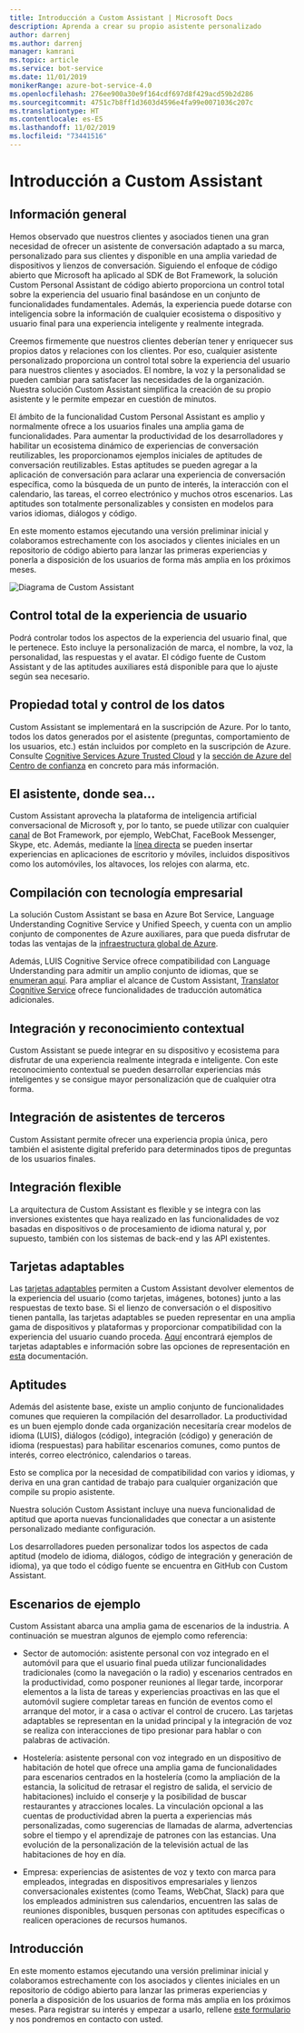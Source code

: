 ```yaml
---
title: Introducción a Custom Assistant | Microsoft Docs
description: Aprenda a crear su propio asistente personalizado
author: darrenj
ms.author: darrenj
manager: kamrani
ms.topic: article
ms.service: bot-service
ms.date: 11/01/2019
monikerRange: azure-bot-service-4.0
ms.openlocfilehash: 276ee900a30e9f164cdf697d8f429acd59b2d286
ms.sourcegitcommit: 4751c7b8ff1d3603d4596e4fa99e0071036c207c
ms.translationtype: HT
ms.contentlocale: es-ES
ms.lasthandoff: 11/02/2019
ms.locfileid: "73441516"
---
```

# <a name="custom-assistant-overview"></a>Introducción a Custom Assistant

## <a name="overview"></a>Información general

Hemos observado que nuestros clientes y asociados tienen una gran necesidad de ofrecer un asistente de conversación adaptado a su marca, personalizado para sus clientes y disponible en una amplia variedad de dispositivos y lienzos de conversación. Siguiendo el enfoque de código abierto que Microsoft ha aplicado al SDK de Bot Framework, la solución Custom Personal Assistant de código abierto proporciona un control total sobre la experiencia del usuario final basándose en un conjunto de funcionalidades fundamentales. Además, la experiencia puede dotarse con inteligencia sobre la información de cualquier ecosistema o dispositivo y usuario final para una experiencia inteligente y realmente integrada.

Creemos firmemente que nuestros clientes deberían tener y enriquecer sus propios datos y relaciones con los clientes. Por eso, cualquier asistente personalizado proporciona un control total sobre la experiencia del usuario para nuestros clientes y asociados. El nombre, la voz y la personalidad se pueden cambiar para satisfacer las necesidades de la organización. Nuestra solución Custom Assistant simplifica la creación de su propio asistente y le permite empezar en cuestión de minutos. 

El ámbito de la funcionalidad Custom Personal Assistant es amplio y normalmente ofrece a los usuarios finales una amplia gama de funcionalidades. Para aumentar la productividad de los desarrolladores y habilitar un ecosistema dinámico de experiencias de conversación reutilizables, les proporcionamos ejemplos iniciales de aptitudes de conversación reutilizables. Estas aptitudes se pueden agregar a la aplicación de conversación para aclarar una experiencia de conversación específica, como la búsqueda de un punto de interés, la interacción con el calendario, las tareas, el correo electrónico y muchos otros escenarios. Las aptitudes son totalmente personalizables y consisten en modelos para varios idiomas, diálogos y código.

En este momento estamos ejecutando una versión preliminar inicial y colaboramos estrechamente con los asociados y clientes iniciales en un repositorio de código abierto para lanzar las primeras experiencias y ponerla a disposición de los usuarios de forma más amplia en los próximos meses. 

![Diagrama de Custom Assistant](media/enterprise-template/CustomAssistantDiagram.jpg)

## <a name="complete-control-of-the-user-experience"></a>Control total de la experiencia de usuario

Podrá controlar todos los aspectos de la experiencia del usuario final, que le pertenece. Esto incluye la personalización de marca, el nombre, la voz, la personalidad, las respuestas y el avatar. El código fuente de Custom Assistant y de las aptitudes auxiliares está disponible para que lo ajuste según sea necesario.

## <a name="complete-ownership-and-control-of-data"></a>Propiedad total y control de los datos

Custom Assistant se implementará en la suscripción de Azure. Por lo tanto, todos los datos generados por el asistente (preguntas, comportamiento de los usuarios, etc.) están incluidos por completo en la suscripción de Azure. Consulte [Cognitive Services Azure Trusted Cloud](https://www.microsoft.com/trustcenter/cloudservices/cognitiveservices) y la [sección de Azure del Centro de confianza](https://www.microsoft.com/TrustCenter/CloudServices/Azure) en concreto para más información.

## <a name="your-assistant-anywhere"></a>El asistente, donde sea...

Custom Assistant aprovecha la plataforma de inteligencia artificial conversacional de Microsoft y, por lo tanto, se puede utilizar con cualquier [canal](https://docs.microsoft.com/azure/bot-service/bot-service-manage-channels?view=azure-bot-service-4.0) de Bot Framework, por ejemplo, WebChat, FaceBook Messenger, Skype, etc. Además, mediante la [línea directa](https://docs.microsoft.com/azure/bot-service/rest-api/bot-framework-rest-direct-line-3-0-concepts?view=azure-bot-service-4.0) se pueden insertar experiencias en aplicaciones de escritorio y móviles, incluidos dispositivos como los automóviles, los altavoces, los relojes con alarma, etc.

## <a name="built-on-enterprise-grade-technology"></a>Compilación con tecnología empresarial

La solución Custom Assistant se basa en Azure Bot Service, Language Understanding Cognitive Service y Unified Speech, y cuenta con un amplio conjunto de componentes de Azure auxiliares, para que pueda disfrutar de todas las ventajas de la [infraestructura global de Azure](https://azure.microsoft.com/global-infrastructure/).

Además, LUIS Cognitive Service ofrece compatibilidad con Language Understanding para admitir un amplio conjunto de idiomas, que se [enumeran aquí](https://docs.microsoft.com/azure/cognitive-services/luis/luis-supported-languages). Para ampliar el alcance de Custom Assistant, [Translator Cognitive Service](https://azure.microsoft.com/services/cognitive-services/translator-text-api/) ofrece funcionalidades de traducción automática adicionales.

## <a name="integrated-and-context-aware"></a>Integración y reconocimiento contextual

Custom Assistant se puede integrar en su dispositivo y ecosistema para disfrutar de una experiencia realmente integrada e inteligente. Con este reconocimiento contextual se pueden desarrollar experiencias más inteligentes y se consigue mayor personalización que de cualquier otra forma.

## <a name="3rd-party-assistant-integration"></a>Integración de asistentes de terceros

Custom Assistant permite ofrecer una experiencia propia única, pero también el asistente digital preferido para determinados tipos de preguntas de los usuarios finales.

## <a name="flexible-integration"></a>Integración flexible

La arquitectura de Custom Assistant es flexible y se integra con las inversiones existentes que haya realizado en las funcionalidades de voz basadas en dispositivos o de procesamiento de idioma natural y, por supuesto, también con los sistemas de back-end y las API existentes.

## <a name="adaptive-cards"></a>Tarjetas adaptables

Las [tarjetas adaptables](https://adaptivecards.io/) permiten a Custom Assistant devolver elementos de la experiencia del usuario (como tarjetas, imágenes, botones) junto a las respuestas de texto base. Si el lienzo de conversación o el dispositivo tienen pantalla, las tarjetas adaptables se pueden representar en una amplia gama de dispositivos y plataformas y proporcionar compatibilidad con la experiencia del usuario cuando proceda. [Aquí](https://adaptivecards.io/samples/) encontrará ejemplos de tarjetas adaptables e información sobre las opciones de representación en [esta](https://docs.microsoft.com/adaptive-cards/rendering-cards/getting-started) documentación.


## <a name="skills"></a>Aptitudes

Además del asistente base, existe un amplio conjunto de funcionalidades comunes que requieren la compilación del desarrollador. La productividad es un buen ejemplo donde cada organización necesitaría crear modelos de idioma (LUIS), diálogos (código), integración (código) y generación de idioma (respuestas) para habilitar escenarios comunes, como puntos de interés, correo electrónico, calendarios o tareas.

Esto se complica por la necesidad de compatibilidad con varios y idiomas, y deriva en una gran cantidad de trabajo para cualquier organización que compile su propio asistente.

Nuestra solución Custom Assistant incluye una nueva funcionalidad de aptitud que aporta nuevas funcionalidades que conectar a un asistente personalizado mediante configuración. 

Los desarrolladores pueden personalizar todos los aspectos de cada aptitud (modelo de idioma, diálogos, código de integración y generación de idioma), ya que todo el código fuente se encuentra en GitHub con Custom Assistant.

## <a name="example-scenarios"></a>Escenarios de ejemplo

Custom Assistant abarca una amplia gama de escenarios de la industria. A continuación se muestran algunos de ejemplo como referencia:

- Sector de automoción: asistente personal con voz integrado en el automóvil para que el usuario final pueda utilizar funcionalidades tradicionales (como la navegación o la radio) y escenarios centrados en la productividad, como posponer reuniones al llegar tarde, incorporar elementos a la lista de tareas y experiencias proactivas en las que el automóvil sugiere completar tareas en función de eventos como el arranque del motor, ir a casa o activar el control de crucero. Las tarjetas adaptables se representan en la unidad principal y la integración de voz se realiza con interacciones de tipo presionar para hablar o con palabras de activación.

- Hostelería: asistente personal con voz integrado en un dispositivo de habitación de hotel que ofrece una amplia gama de funcionalidades para escenarios centrados en la hostelería (como la ampliación de la estancia, la solicitud de retrasar el registro de salida, el servicio de habitaciones) incluido el conserje y la posibilidad de buscar restaurantes y atracciones locales. La vinculación opcional a las cuentas de productividad abren la puerta a experiencias más personalizadas, como sugerencias de llamadas de alarma, advertencias sobre el tiempo y el aprendizaje de patrones con las estancias. Una evolución de la personalización de la televisión actual de las habitaciones de hoy en día.

- Empresa: experiencias de asistentes de voz y texto con marca para empleados, integradas en dispositivos empresariales y lienzos conversacionales existentes (como Teams, WebChat, Slack) para que los empleados administren sus calendarios, encuentren las salas de reuniones disponibles, busquen personas con aptitudes específicas o realicen operaciones de recursos humanos. 

## <a name="getting-started"></a>Introducción

En este momento estamos ejecutando una versión preliminar inicial y colaboramos estrechamente con los asociados y clientes iniciales en un repositorio de código abierto para lanzar las primeras experiencias y ponerla a disposición de los usuarios de forma más amplia en los próximos meses. Para registrar su interés y empezar a usarlo, rellene [este formulario](https://aka.ms/customassistantpreviewform) y nos pondremos en contacto con usted.

